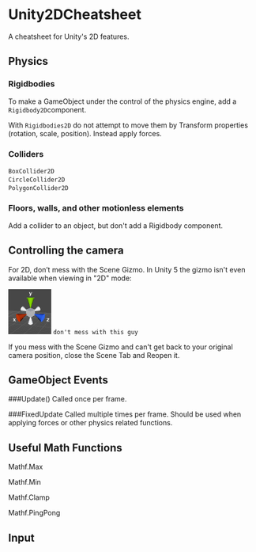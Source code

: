 # Unity2DCheatsheet
A cheatsheet for Unity's 2D features.

## Physics 

### Rigidbodies
To make a GameObject under the control of the physics engine, add a ```Rigidbody2D```component.

With ```Rigidbodies2D``` do not attempt to move them by Transform properties (rotation, scale, position). Instead apply forces.

### Colliders

```c#
BoxCollider2D
CircleCollider2D
PolygonCollider2D
```

### Floors, walls, and other motionless elements
Add a collider to an object, but don't add a Rigidbody component.


## Controlling the camera
For 2D, don’t mess with the Scene Gizmo. In Unity 5 the gizmo isn't even available when viewing in "2D" mode:

![Scene Gizmo](images/scene-gizmo.png)
``` don't mess with this guy ```

If you mess with the Scene Gizmo and can't get back to your original camera position, close the Scene Tab and Reopen it.

## GameObject Events

###Update()
Called once per frame.

###FixedUpdate
Called multiple times per frame.
Should be used when applying forces or other physics related functions.

## Useful Math Functions
Mathf.Max

Mathf.Min

Mathf.Clamp

Mathf.PingPong

##  Input
